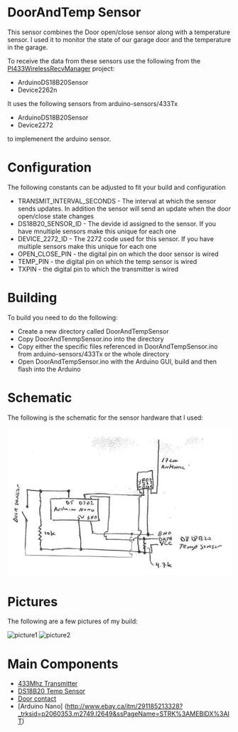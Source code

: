 # DoorAndTemp Sensor

This sensor combines the Door open/close sensor along with a temperature
sensor.  I used it to monitor the state of our garage door and
the temperature in the garage.

To receive the data from these sensors use the following from the
[PI433WirelessRecvManager](https://github.com/mhdawson/PI433WirelessRecvManager) project:

* ArduinoDS18B20Sensor
* Device2262n


It uses the following sensors from arduino-sensors/433Tx

* ArduinoDS18B20Sensor
* Device2272

to implemenent the arduino sensor.


# Configuration

The following constants can be adjusted to fit your build
and configuration

* TRANSMIT_INTERVAL_SECONDS - The interval at which the sensor sends
                              updates.  In addition the sensor
                              will send an update when the door
                              open/close state changes
* DS18B20_SENSOR_ID  - The devide id assigned to the sensor.  If you
                       have mnultiple sensors make this unique
                       for each one
* DEVICE_2272_ID     - The 2272 code used for this sensor. If you have 
                       multiple sensors make this unique for each one 
* OPEN_CLOSE_PIN     - the digital pin on which the door sensor is wired
* TEMP_PIN           - the digital pin on which the temp sensor is wired
* TXPIN              - the digital pin to which the transmitter is wired

# Building

To build you need to do the following:

* Create a new directory called DoorAndTempSensor
* Copy DoorAndTenmpSensor.ino into the directory
* Copy either the specific files referenced in DoorAndTempSensor.ino
  from arduino-sensors/433Tx or the whole directory
* Open DoorAndTempSensor.ino with the Arduino GUI,
  build and then flash into the Arduino

# Schematic

The following is the schematic for the sensor hardware that I
used:

![schematic](https://raw.githubusercontent.com/mhdawson/arduino-sensors/master/pictures/DoorAndTempSensor_diag.jpg)

# Pictures

The following are a few pictures of my build:

![picture1](https://raw.githubusercontent.com/mhdawson/arduino-sensors/master/pictures/DoorAndTempSensor.jpg)
![picture2](https://raw.githubusercontent.com/mhdawson/arduino-sensors/master/pictures/DoorAndTempSensor2.jpg)

# Main Components

* [433Mhz Transmitter](http://www.ebay.ca/itm/280909343896?_trksid=p2060353.m2749.l2649&ssPageName=STRK%3AMEBIDX%3AIT)
* [DS18B20 Temp Sensor](http://www.ebay.ca/itm/10PCS-Waterproof-Digital-Thermal-Probe-or-Sensor-DS18B20-/130702483183?hash=item1e6e799eef)
* [Door contact](http://www.ebay.ca/itm/5-Set-Recessed-Door-Window-Contact-Magnetic-Reed-Switch-Sensor-Security-Alarm-/381198534569?hash=item58c13407a9:g:U7IAAOSw-7RVCm9F)
* [Arduino Nano] (http://www.ebay.ca/itm/291185213328?_trksid=p2060353.m2749.l2649&ssPageName=STRK%3AMEBIDX%3AIT)


